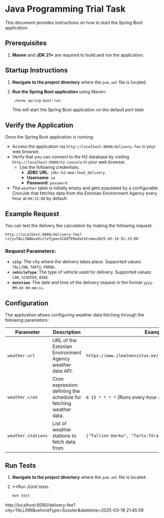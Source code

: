 # Java Programming Trial Task

This document provides instructions on how to start the Spring Boot application.

## Prerequisites

1. **Maven** and **JDK 21+** are required to build and run the application.

## Startup Instructions

1. **Navigate to the project directory** where the `pom.xml` file is located.
2. **Run the Spring Boot application** using Maven:

    ```bash
    ./mvnw spring-boot:run
    ```
   
   This will start the Spring Boot application on the default port `8080`.

## Verify the Application

Once the Spring Boot application is running:

- Access the application via `http://localhost:8080/delivery-fee` in your web browser.
- Verify that you can connect to the H2 database by visiting `http://localhost:8080/h2-console` in your web browser.
    - Use the following credentials:
        - **JDBC URL**: `jdbc:h2:mem:food_delivery`
        - **Username**: `sa`
        - **Password**: `password`
- The `weather` table is initially empty and gets populated by a configurable CronJob that fetches data 
  from the Estonian Environment Agency every hour at `HH:15:00` by default.

## Example Request

You can test the delivery fee calculation by making the following request:

`http://localhost:8080/delivery-fee?city=TALLINN&vehicleType=SCOOTER&datetime=2025-03-19 01:23:00`


### Request Parameters:

- **`city`**: The city where the delivery takes place. Supported values: `TALLINN`, `TARTU`, `PÄRNU`.
- **`vehicleType`**: The type of vehicle used for delivery. Supported values: `CAR`, `SCOOTER`, `BIKE`.
- **`datetime`**: The date and time of the delivery request in the format `yyyy-MM-dd HH:mm:ss`.

## Configuration

The application allows configuring weather data fetching through the following parameters:

| Parameter          | Description                                                      | Example Value                                                   |
|--------------------|------------------------------------------------------------------|-----------------------------------------------------------------|
| `weather.url`      | URL of the Estonian Environment Agency weather data API.         | `https://www.ilmateenistus.ee/ilma_andmed/xml/observations.php` |
| `weather.cron`     | Cron expression defining the schedule for fetching weather data. | `0 15 * * * *` (Runs every hour at `HH:15:00`)                  |
| `weather.stations` | List of weather stations to fetch data from.                     | `["Tallinn-Harku", "Tartu-Tõravere", "Pärnu"]`                  |

## Run Tests
1. **Navigate to the project directory** where the `pom.xml` file is located.
2. **Run JUnit tests.

    ```bash
    mvn test
    ```


http://localhost:8080/delivery-fee?city=TALLINN&vehicleType=Scooter&datetime=2025-03-18 21:45:59